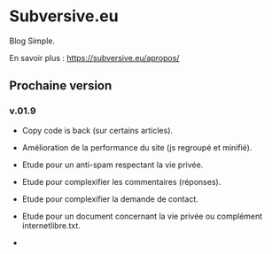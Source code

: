 # Subversive.eu

Blog Simple.

En savoir plus :   <https://subversive.eu/apropos/>

## Prochaine version

### v.01.9

- Copy code is back (sur certains articles).
- Amélioration de la performance du site (js regroupé et minifié).

- Etude pour un anti-spam respectant la vie privée.
- Etude pour complexifier les commentaires (réponses).
- Etude pour complexifier la demande de contact.
- Etude pour un document concernant la vie privée ou complément internetlibre.txt.
- 